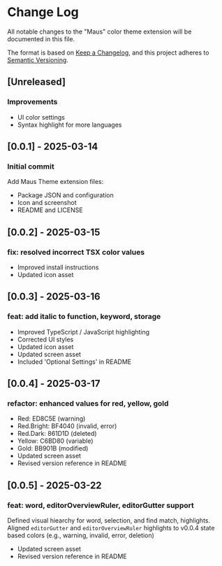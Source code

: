 # Change Log

All notable changes to the "Maus" color theme extension will be documented in this file.

The format is based on [Keep a Changelog](https://keepachangelog.com/en/1.1.0/),
and this project adheres to [Semantic Versioning](https://semver.org/spec/v2.0.0.html).

## [Unreleased]

### Improvements
- UI color settings
- Syntax highlight for more languages

## [0.0.1] - 2025-03-14

### Initial commit

Add Maus Theme extension files:
- Package JSON and configuration
- Icon and screenshot
- README and LICENSE

## [0.0.2] - 2025-03-15

### fix: resolved incorrect TSX color values

- Improved install instructions
- Updated icon asset

## [0.0.3] - 2025-03-16

### feat: add italic to function, keyword, storage

- Improved TypeScript / JavaScript highlighting
- Corrected UI styles
- Updated icon asset
- Updated screen asset
- Included 'Optional Settings' in README

## [0.0.4] - 2025-03-17

### refactor: enhanced values for red, yellow, gold

- Red: ED8C5E (warning)
- Red.Bright: BF4040 (invalid, error)
- Red.Dark: 861D1D (deleted)
- Yellow: C6BD80 (variable)
- Gold: BB901B (modified)
- Updated screen asset
- Revised version reference in README


## [0.0.5] - 2025-03-22

### feat: word, editorOverviewRuler, editorGutter support

Defined visual hiearchy for word, selection, and find match, highlights. Aligned `editorGutter` and `editorOverviewRuler` highlights to v0.0.4 state based colors (e.g., warning, invalid, error, deletion) 

- Updated screen asset
- Revised version reference in README
